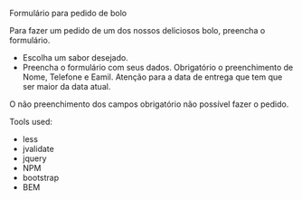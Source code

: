 Formulário para pedido de bolo


Para fazer um pedido de um dos nossos deliciosos bolo, preencha o formulário.

- Escolha um sabor desejado.
- Preencha o formulário com seus dados. Obrigatório o preenchimento de Nome, Telefone e Eamil. Atenção para a data de entrega que tem que ser maior da data atual.

O não preenchimento dos campos obrigatório não possível fazer o pedido.


Tools used:

- less
- jvalidate
- jquery
- NPM
- bootstrap
- BEM


